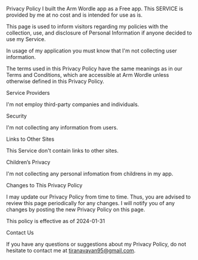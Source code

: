 Privacy Policy
I built the Arm Wordle app as a Free app. This SERVICE is provided by me at no cost and is intended for use as is.

This page is used to inform visitors regarding my policies with the collection, use, and disclosure of Personal Information if anyone decided to use my Service.

In usage of my application you must know that I'm not collecting user information. 

The terms used in this Privacy Policy have the same meanings as in our Terms and Conditions, which are accessible at Arm Wordle unless otherwise defined in this Privacy Policy.

Service Providers

I'm not employ third-party companies and individuals.

Security

I'm not collecting any information from users.

Links to Other Sites

This Service don't contain links to other sites.

Children’s Privacy

I'm not collecting any personal infomation from childrens in my app.

Changes to This Privacy Policy

I may update our Privacy Policy from time to time. Thus, you are advised to review this page periodically for any changes. I will notify you of any changes by posting the new Privacy Policy on this page.

This policy is effective as of 2024-01-31

Contact Us

If you have any questions or suggestions about my Privacy Policy, do not hesitate to contact me at tiranavayan95@gmail.com.
